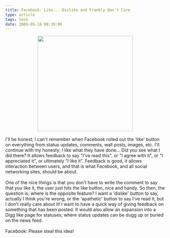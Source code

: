 ```yaml
---
title: Facebook- Like... Dislike and Frankly Don't Care
type: article
tags: tech
date: 2009-05-18 00:39:00
---
```

<div class="separator" style="clear:both;text-align:center;"><a href="http://doctesting.files.wordpress.com/2009/05/picture11.png"><img border="0" src="http://doctesting.files.wordpress.com/2009/05/picture11.png?w=300" width="300" /></a></div><br />I'll be honest; I can't remember when Facebook rolled out the 'like' button on everything from status updates, comments, wall posts, images, etc.  I'll continue with my honesty; I like what they have done... Did you see what I did there?  It allows feedback to say "I've read this", or "I agree with it", or "I appreciated it", or ultimately "I like it".  Feedback is good, it allows interaction between users, and that is what Facebook, and all social networking sites, should be about.<br /><br />One of the nice things is that you don't have to write the comment to say that you like it, the user just hits the like button, nice and handy.  So then, the question is; where is the opposite feature? I want a 'dislike' button to say, actually I think you're wrong, or the 'apathetic' button to say I've read it, but I don't really care about it!  I want to have a quick way of giving feedback on something that has been posted.  It would also allow an expansion into a Digg like page for statuses; where status updates can be dugg up or buried on the news feed.<br /><br />Facebook: Please steal this idea!<div class="blogger-post-footer"><img width='1' height='1' src='https://blogger.googleusercontent.com/tracker/31453821-6432999060684701811?l=www.jamesdoc.co.uk' alt='' /></div>
